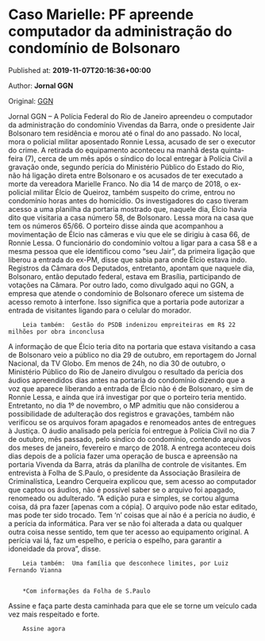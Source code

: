 
# Caso Marielle: PF apreende computador da administração do condomínio de Bolsonaro

Published at: **2019-11-07T20:16:36+00:00**

Author: **Jornal GGN**

Original: [GGN](https://jornalggn.com.br/justica/caso-marielle-pf-apreende-computador-da-administracao-do-condominio-de-bolsonaro/)

Jornal GGN – A Polícia Federal do Rio de Janeiro apreendeu o computador da administração do condomínio Vivendas da Barra, onde o presidente Jair Bolsonaro tem residência e morou até o final do ano passado. No local, mora o policial militar aposentado Ronnie Lessa, acusado de ser o executor do crime.
A retirada do equipamento aconteceu na manhã desta quinta-feira (7), cerca de um mês após o síndico do local entregar à Polícia Civil a gravação onde, segundo perícia do Ministério Público do Estado do Rio, não há ligação direta entre Bolsonaro e os acusados de ter executado a morte da vereadora Marielle Franco.
No dia 14 de março de 2018, o ex-policial militar Élcio de Queiroz, também suspeito do crime, entrou no condomínio horas antes do homicídio. Os investigadores do caso tiveram acesso a uma planilha da portaria mostrado que, naquele dia, Élcio havia dito que visitaria a casa número 58, de Bolsonaro. Lessa mora na casa que tem os números 65/66.
O porteiro disse ainda que acompanhou a movimentação de Élcio nas câmeras e viu que ele se dirigiu à casa 66, de Ronnie Lessa. O funcionário do condomínio voltou a ligar para a casa 58 e a mesma pessoa que ele identificou como “seu Jair”, da primeira ligação que liberou a entrada do ex-PM, disse que sabia para onde Élcio estava indo.
Registros da Câmara dos Deputados, entretanto, apontam que naquele dia, Bolsonaro, então deputado federal, estava em Brasília, participando de votações na Câmara. Por outro lado, como divulgado aqui no GGN, a empresa que atende o condomínio de Bolsonaro oferece um sistema de acesso remoto à interfone. Isso significa que a portaria pode autorizar a entrada de visitantes ligando para o celular do morador.

        Leia também:  Gestão do PSDB indenizou empreiteiras em R$ 22 milhões por obra inconclusa
      
A informação de que Élcio teria dito na portaria que estava visitando a casa de Bolsonaro veio a público no dia 29 de outubro, em reportagem do Jornal Nacional, da TV Globo. Em menos de 24h, no dia 30 de outubro, o Ministério Público do Rio de Janeiro divulgou o resultado da perícia dos áudios apreendidos dias antes na portaria do condomínio dizendo que a voz que aparece liberando a entrada de Élcio não é de Bolsonaro, e sim de Ronnie Lessa, e ainda que irá investigar por que o porteiro teria mentido.
Entretanto, no dia 1º de novembro, o MP admitiu que não considerou a possibilidade de adulteração dos registros e gravações, também não verificou se os arquivos foram apagados e renomeados antes de entregues à Justiça.
O áudio analisado pela perícia foi entregue à Polícia Civil no dia 7 de outubro, mês passado, pelo síndico do condomínio, contendo arquivos dos meses de janeiro, fevereiro e março de 2018. A entrega aconteceu dois dias depois de a polícia fazer uma operação de busca e apreensão na portaria Vivenda da Barra, atrás da planilha de controle de visitantes.
Em entrevista à Folha de S.Paulo, o presidente da Associação Brasileira de Criminalística, Leandro Cerqueira explicou que, sem acesso ao computador que captou os áudios, não é possível saber se o arquivo foi apagado, renomeado ou adulterado.
“A edição pura e simples, se cortou alguma coisa, dá pra fazer [apenas com a cópia]. O arquivo pode não estar editado, mas pode ter sido trocado. Tem ‘n’ coisas que aí não é a perícia no áudio, é a perícia da informática. Para ver se não foi alterada a data ou qualquer outra coisa nesse sentido, tem que ter acesso ao equipamento original. A perícia vai lá, faz um espelho, e perícia o espelho, para garantir a idoneidade da prova”, disse.

        Leia também:  Uma família que desconhece limites, por Luiz Fernando Vianna
      

        *Com informações da Folha de S.Paulo
      
Assine e faça parte desta caminhada para que ele se torne um veículo cada vez mais respeitado e forte.

        Assine agora
      
